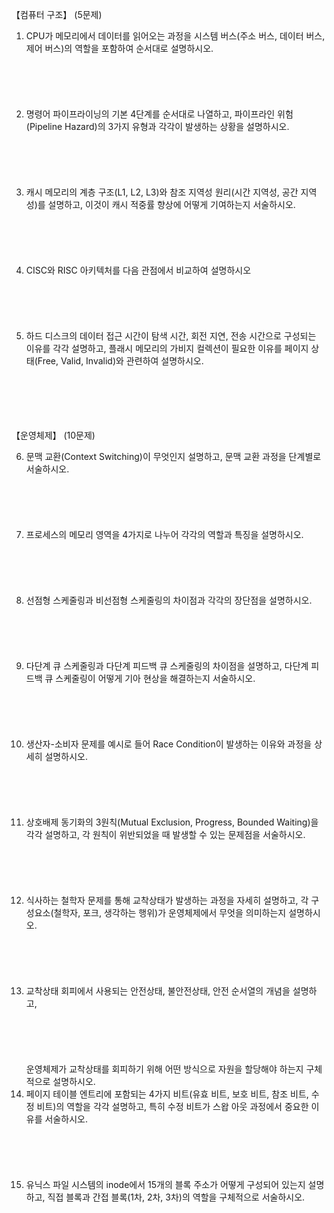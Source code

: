 【컴퓨터 구조】 (5문제)

1. CPU가 메모리에서 데이터를 읽어오는 과정을 시스템 버스(주소 버스, 데이터 버스, 제어 버스)의 역할을 포함하여 순서대로 설명하시오.
   <br>
   <br>
   <br>
   <br>
   <br>
   <br>
2. 명령어 파이프라이닝의 기본 4단계를 순서대로 나열하고, 파이프라인 위험(Pipeline Hazard)의 3가지 유형과 각각이 발생하는 상황을 설명하시오.
   <br>
   <br>
   <br>
   <br>
   <br>
   <br>
3. 캐시 메모리의 계층 구조(L1, L2, L3)와 참조 지역성 원리(시간 지역성, 공간 지역성)를 설명하고, 이것이 캐시 적중률 향상에 어떻게 기여하는지 서술하시오.
   <br>
   <br>
   <br>
   <br>
   <br>
   <br>
4. CISC와 RISC 아키텍처를 다음 관점에서 비교하여 설명하시오
   <br>
   <br>
   <br>
   <br>
   <br>
   <br>
5. 하드 디스크의 데이터 접근 시간이 탐색 시간, 회전 지연, 전송 시간으로 구성되는 이유를 각각 설명하고, 플래시 메모리의 가비지 컬렉션이 필요한 이유를 페이지 상태(Free, Valid, Invalid)와 관련하여 설명하시오.
   <br>
   <br>
   <br>
   <br>
   <br>
   <br>

【운영체제】 (10문제)

6. 문맥 교환(Context Switching)이 무엇인지 설명하고, 문맥 교환 과정을 단계별로 서술하시오.
   <br>
   <br>
   <br>
   <br>
   <br>
   <br>
7. 프로세스의 메모리 영역을 4가지로 나누어 각각의 역할과 특징을 설명하시오.
   <br>
   <br>
   <br>
   <br>
   <br>
   <br>
8. 선점형 스케줄링과 비선점형 스케줄링의 차이점과 각각의 장단점을 설명하시오.
   <br>
   <br>
   <br>
   <br>
   <br>
   <br>
9. 다단계 큐 스케줄링과 다단계 피드백 큐 스케줄링의 차이점을 설명하고, 다단계 피드백 큐 스케줄링이 어떻게 기아 현상을 해결하는지 서술하시오.
   <br>
   <br>
   <br>
   <br>
   <br>
   <br>
10. 생산자-소비자 문제를 예시로 들어 Race Condition이 발생하는 이유와 과정을 상세히 설명하시오.
    <br>
    <br>
    <br>
    <br>
    <br>
    <br>
11. 상호배제 동기화의 3원칙(Mutual Exclusion, Progress, Bounded Waiting)을 각각 설명하고, 각 원칙이 위반되었을 때 발생할 수 있는 문제점을 서술하시오.
    <br>
    <br>
    <br>
    <br>
    <br>
    <br>
12. 식사하는 철학자 문제를 통해 교착상태가 발생하는 과정을 자세히 설명하고, 각 구성요소(철학자, 포크, 생각하는 행위)가 운영체제에서 무엇을 의미하는지 설명하시오.
    <br>
    <br>
    <br>
    <br>
    <br>
    <br>
13. 교착상태 회피에서 사용되는 안전상태, 불안전상태, 안전 순서열의 개념을 설명하고,
    <br>
    <br>
    <br>
    <br>
    <br>
    <br>운영체제가 교착상태를 회피하기 위해 어떤 방식으로 자원을 할당해야 하는지 구체적으로 설명하시오.
14. 페이지 테이블 엔트리에 포함되는 4가지 비트(유효 비트, 보호 비트, 참조 비트, 수정 비트)의 역할을 각각 설명하고, 특히 수정 비트가 스왑 아웃 과정에서 중요한 이유를 서술하시오.
    <br>
    <br>
    <br>
    <br>
    <br>
    <br>
15. 유닉스 파일 시스템의 inode에서 15개의 블록 주소가 어떻게 구성되어 있는지 설명하고, 직접 블록과 간접 블록(1차, 2차, 3차)의 역할을 구체적으로 서술하시오.
    <br>
    <br>
    <br>
    <br>
    <br>
    <br>
